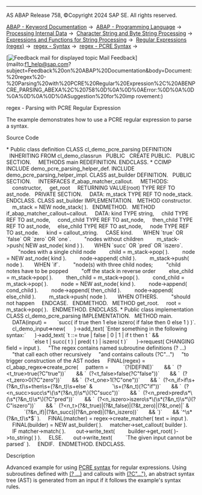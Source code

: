   

* * *

AS ABAP Release 758, ©Copyright 2024 SAP SE. All rights reserved.

[ABAP - Keyword Documentation](javascript:call_link\('abenabap.htm'\)) →  [ABAP - Programming Language](javascript:call_link\('abenabap_reference.htm'\)) →  [Processing Internal Data](javascript:call_link\('abenabap_data_working.htm'\)) →  [Character String and Byte String Processing](javascript:call_link\('abenabap_data_string.htm'\)) →  [Expressions and Functions for String Processing](javascript:call_link\('abenstring_processing_expr_func.htm'\)) →  [Regular Expressions (regex)](javascript:call_link\('abenregular_expressions.htm'\)) →  [regex - Syntax](javascript:call_link\('abenregex_syntax.htm'\)) →  [regex - PCRE Syntax](javascript:call_link\('abenregex_pcre_syntax.htm'\)) → 

 [![](Mail.gif?object=Mail.gif "Feedback mail for displayed topic") Mail Feedback](mailto:f1_help@sap.com?subject=Feedback%20on%20ABAP%20Documentation&body=Document:%20regex%20-%20Parsing%20with%20PCRE%20Regular%20Expression%2C%20ABENPCRE_PARSING_ABEXA%2C%20758%0D%0A%0D%0AError:%0D%0A%0D%0A%0D%0A%0D%0ASuggestion%20for%20imp
rovement:)

regex - Parsing with PCRE Regular Expression

The example demonstrates how to use a PCRE regular expression to parse a syntax.

Source Code   

\* Public class definition
CLASS cl\_demo\_pcre\_parsing DEFINITION
  INHERITING FROM cl\_demo\_classrun
  PUBLIC
  CREATE PUBLIC.
  PUBLIC SECTION.
    METHODS main REDEFINITION.
ENDCLASS.
\* CCIMP
INCLUDE demo\_pcre\_parsing\_helper\_def.
INCLUDE demo\_pcre\_parsing\_helper\_impl.
CLASS ast\_builder DEFINITION.
  PUBLIC SECTION.
    INTERFACES if\_abap\_matcher\_callout.
    METHODS:
    constructor,
    get\_root
    RETURNING VALUE(root) TYPE REF TO ast\_node.
  PRIVATE SECTION.
    DATA: m\_stack TYPE REF TO node\_stack.
ENDCLASS.
CLASS ast\_builder IMPLEMENTATION.
  METHOD constructor.
    m\_stack = NEW node\_stack( ).
  ENDMETHOD.
  METHOD if\_abap\_matcher\_callout~callout.
    DATA: kind TYPE string,
    child TYPE REF TO ast\_node,
    cond\_child TYPE REF TO ast\_node,
    then\_child TYPE REF TO ast\_node,
    else\_child TYPE REF TO ast\_node,
    node TYPE REF TO ast\_node.
    kind = callout\_string.
    CASE kind.
      WHEN \`true\` OR \`false\` OR \`zero\` OR \`one\`.
        "nodes without children
        m\_stack->push( NEW ast\_node( kind ) ).
      WHEN \`succ\` OR \`pred\` OR \`iszero\`.
        "nodes with a single child node
        child = m\_stack->pop( ).
        node = NEW ast\_node( kind ).
        node->append( child ).
        m\_stack->push( node ).
      WHEN \`if\`.
        "node(s) with three child nodes;
        "child notes have to be popped
        "off the stack in reverse order
        else\_child = m\_stack->pop( ).
        then\_child = m\_stack->pop( ).
        cond\_child = m\_stack->pop( ).
        node = NEW ast\_node( kind ).
        node->append( cond\_child ).
        node->append( then\_child ).
        node->append( else\_child ).
        m\_stack->push( node ).
      WHEN OTHERS.
        "should not happen
    ENDCASE.
  ENDMETHOD.
  METHOD get\_root.
    root = m\_stack->pop( ).
  ENDMETHOD.
ENDCLASS.
\* Public class implementation
CLASS cl\_demo\_pcre\_parsing IMPLEMENTATION.
  METHOD main.
    DATA(input) =
      \`succ( if true then 1 else iszero( if false then 0 else 1 ) )\`.
    cl\_demo\_input=>new(
     )->add\_text( \`Enter something in the following syntax:\`
     )->add\_text( \`t ::= true | false | 0 | 1 | if t then t \` &&
                  \`else t | succ( t ) | pred( t ) | iszero( t )\`
     )->request( CHANGING field = input ).
    "The regex contains named subroutine definitions (?<name> ...)
    "that call each other recursively
    "and contains callouts (?C"...")
    "to trigger construction of the AST nodes
    FINAL(regex) = cl\_abap\_regex=>create\_pcre(
    pattern =
         \`(?(DEFINE)\`
      && \`  (?<t\_true>true(?C"true"))\`
      && \`  (?<t\_false>false(?C"false"))\`
      && \`  (?<t\_zero>0(?C"zero"))\`
      && \`  (?<t\_one>1(?C"one"))\`
      && \`  (?<n\_if>if\\s+(?&n\_t)\\s+then\\s+(?&n\_t)\\s+else\` &
            \`\\s+(?&n\_t)(?C"if"))\`
      && \`  (?<n\_succ>succ\\s\*\\(\\s\*(?&n\_t)\\s\*\\)(?C"succ"))\`
      && \`  (?<n\_pred>pred\\s\*\\(\\s\*(?&n\_t)\\s\*\\)(?C"pred"))\`
      && \`  (?<n\_iszero>iszero\\s\*\\(\\s\*(?&n\_t)\\s\*\\)(?C"iszero"))\`
      && \`  (?<n\_t>(?&t\_true)|(?&t\_false)|(?&t\_zero)|(?&t\_one)|\` &
            \`(?&n\_if)|(?&n\_succ)|(?&n\_pred)|(?&n\_iszero))\`
      && \`)\`
      && \`^\\s\*(?&n\_t)\\s\*$\` ).
    FINAL(matcher) = regex->create\_matcher( text = input ).
    FINAL(builder) = NEW ast\_builder( ).
    matcher->set\_callout( builder ).
    IF matcher->match( ).
      out->write\_text(
        builder->get\_root( )->to\_string( ) ).
    ELSE.
      out->write\_text(
        \`The given input cannot be parsed\` ).
    ENDIF.
  ENDMETHOD.
ENDCLASS.

Description   

Advanced example for using [PCRE syntax](javascript:call_link\('abenregex_pcre_syntax.htm'\)) for regular expressions. Using subroutines defined with [(?<name> ...)](javascript:call_link\('abenregex_pcre_syntax_specials.htm'\)) and callouts with [(?C"...")](javascript:call_link\('abenregex_pcre_syntax_specials.htm'\)), an abstract syntax tree (AST) is generated from an input if it follows the example's syntax rules.